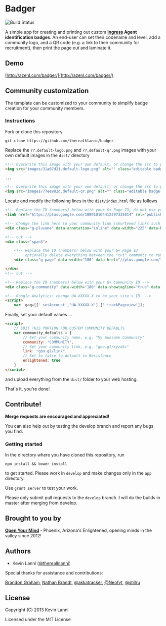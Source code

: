 # Badger

![Build Status](https://travis-ci.org/therealklanni/badger.png?branch=master)

A simple app for creating and printing out custom **[Ingress](http://ingress.com) Agent identification badges**. An end-user can set their codename and level, add a community logo, and a QR code (e.g. a link to their community for recruitment), then print the page out and laminate it.

## Demo

[http://azenl.com/badger/](http://azenl.com/badger/)

## Community customization

The template can be customized to your community to simplify badge creation for your community members.

### Instructions

Fork or clone this repository

```
git clone https://github.com/therealklanni/badger
```

Replace the `??.default-logo.png` and `??.default-qr.png` images with your own default images in the `dist/` directory

```html
<!-- Overwrite this image with your own default, or change the src to point to your image location -->
<img src="images/31a07d21.default-logo.png" alt="" class="editable badge-logo">

...

<!-- Overwrite this image with your own default, or change the src to point to your image location -->
<img src="images/77ee982d.default-qr.png" alt="" class="editable badge-qr">
```

Locate and modify the following lines in the `dist/index.html` file as follows

```html
<!-- Replace the ID (numbers) below with your G+ Page ID, do not use your community ID -->
<link href="https://plus.google.com/108910164412297335014" rel="publisher">
```

```html
<!-- Change the link here to your community link (shortened links such as goo.gl or tinyurl.com will not work here) -->
<div class="g-plusone" data-annotation="inline" data-width="225" data-href="http://therealklanni.github.io/badger/"></div>
```

```html
<!-- cut -->
<div class="span3">

	<!-- Replace the ID (numbers) below with your G+ Page ID
	     optionally delete everything between the "cut" comments to remove -->
	<div class="g-page" data-width="180" data-href="//plus.google.com/108910164412297335014"></div>

</div>
<!-- cut -->
```

```html
<!-- Replace the ID (numbers) below with your G+ Community ID -->
<div class="g-community" data-width="180" data-showtagline="true" data-href="//plus.google.com/communities/115566167479601650426"></div>
```

```html
<!-- Google Analytics: change UA-XXXXX-X to be your site's ID. -->
<script>
	var _gaq=[['_setAccount','UA-XXXXX-X'],['_trackPageview']];
```

Finally, set your default values ...

```html
<script>
	// EDIT THIS PORTION FOR CUSTOM COMMUNITY DEFAULTS
	var community_defaults = {
		// Set your community name, e.g. "My Awesome Community"
		community: "COMMUNITY",
		// Set your community link, e.g. "goo.gl/xyzabc"
		link: "goo.gl/link",
		// Set to false to default to Resistance
		enlightened: true
	}
</script>
```

and upload everything from the `dist/` folder to your web hosting.

That's it, you're done!

## Contribute!

**Merge requests are encouraged and appreciated!**

You can also help out by testing the develop branch and report any bugs you find.

### Getting started

In the directory where you have cloned this repository, run

`npm install && bower install`

to get started. Please work in `develop` and make changes only in the `app` directory.

Use `grunt server` to test your work.

Please only submit pull requests to the `develop` branch. I will do the builds in master after merging from develop.

## Brought to you by

**[Open Your Mind](http://goo.gl/ResXD)** - Phoenix, Arizona's Enlightened, opening minds in the valley since 2012!

## Authors

* Kevin Lanni ([@therealklanni](http://github.com/therealklanni))

Special thanks for assistance and contributions:

[Brandon Graham](https://plus.google.com/u/0/106362086604476183109), [Nathan Brandt](https://plus.google.com/u/0/111026822348045714976), [@akkatracker](https://github.com/akkatracker), [@Neofyt](https://github.com/Neofyt), [@stillru](https://github.com/stillru)

## License

Copyright (C) 2013 Kevin Lanni

Licensed under the MIT License
